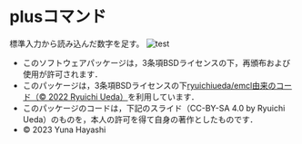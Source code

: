 # plusコマンド

標準入力から読み込んだ数字を足す。
![test](https://github.com/yuuuuu208/robosys2023/actions/workflows/test.yml/badge.svg)


 * このソフトウェアパッケージは，3条項BSDライセンスの下，再頒布および使用が許可されます．
  * このパッケージは，3条項BSDライセンスの下[ryuichiueda/emcl由来のコード（© 2022 Ryuichi Ueda）](https://github.com/ryuichiueda/my_slides/tree/master/robosys_2022)を利用しています．
  * このパッケージのコードは，下記のスライド（CC-BY-SA 4.0 by Ryuichi Ueda）のものを，本人の許可を得て自身の著作としたものです．
 * © 2023 Yuna Hayashi
